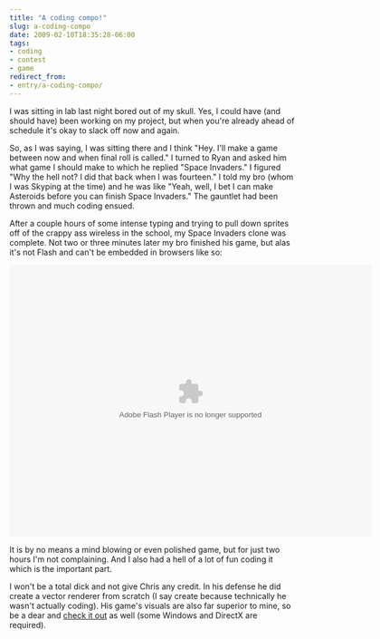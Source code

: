 ```yaml
---
title: "A coding compo!"
slug: a-coding-compo
date: 2009-02-10T18:35:28-06:00
tags:
- coding
- contest
- game
redirect_from:
- entry/a-coding-compo/
---
```

I was sitting in lab last night bored out of my skull. Yes, I could have (and should have) been working on my project, but when you're already ahead of schedule it's okay to slack off now and again.

So, as I was saying, I was sitting there and I think "Hey. I'll make a game between now and when final roll is called." I turned to Ryan and asked him what game I should make to which he replied "Space Invaders." I figured "Why the hell not? I did that back when I was fourteen." I told my bro (whom I was Skyping at the time) and he was like "Yeah, well, I bet I can make Asteroids before you can finish Space Invaders." The gauntlet had been thrown and much coding ensued.

After a couple hours of some intense typing and trying to pull down sprites off of the crappy ass wireless in the school, my Space Invaders clone was complete. Not two or three minutes later my bro finished his game, but alas it's not Flash and can't be embedded in browsers like so:

<object type="application/x-shockwave-flash" style="width:640px; height:480px;" data="http://www.dxprog.com/files/SpaceInvaders.swf"><param name="movie" value="http://www.dxprog.com/files/SpaceInvaders.swf" /></object>

It is by no means a mind blowing or even polished game, but for just two hours I'm not complaining. And I also had a hell of a lot of fun coding it which is the important part.

I won't be a total dick and not give Chris any credit. In his defense he did create a vector renderer from scratch (I say create because technically he wasn't actually coding). His game's visuals are also far superior to mine, so be a dear and [check it out](http://www.dxprog.com/files/asteroids.zip) as well (some Windows and DirectX are required).
